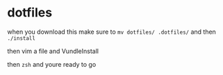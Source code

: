 # dotfiles

when you download this make sure to `mv dotfiles/ .dotfiles/` and then `./install` 

then vim a file and VundleInstall

then `zsh` and youre ready to go 
